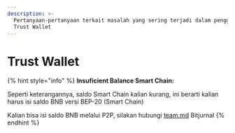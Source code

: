 ```yaml
---
description: >-
  Pertanyaan-pertanyaan terkait masalah yang sering terjadi dalam penggunaan
  Trust Wallet
---
```


# Trust Wallet

{% hint style="info" %}
**Insuficient Balance Smart Chain:**&#x20;

Seperti keterangannya, saldo Smart Chain kalian kurang, ini berarti kalian harus isi saldo BNB versi BEP-20 (Smart Chain)

Kalian bisa isi saldo BNB melalui P2P, silakan hubungi [team.md](../strategi/team.md "mention") Bitjurnal
{% endhint %}

